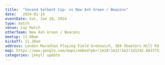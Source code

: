 ```yaml
---
title:  "Second Selkent Cup- vs New Ash Green / Beacons"
date:   2024-01-16
eventDate: Sat, Jan 20, 2024
type: match 
venue: Cup Match
otherTeam: New Ash Green / Beacons
meetup: 11.00am
kickoff: 11.30am
address: London Marathon Playing Field Greenwich, 304 Shooters Hill Rd, London SE18 4LT
map: https://www.google.com/maps/embed?pb=!1m18!1m12!1m3!1d1242.6037753251137!2d0.040365099999999994!3d51.4727045!2m3!1f0!2f0!3f0!3m2!1i1024!2i768!4f13.1!3m3!1m2!1s0x47d8a9acae40a091%3A0x7d39aaca6e895617!2s304%20Shooters%20Hill%20Rd%2C%20London%20SE3%208DN!5e0!3m2!1sen!2suk!4v1696410721537!5m2!1sen!2suk
categories: jekyll update
---
```



